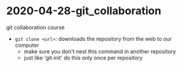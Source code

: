 # 2020-04-28-git_collaboration
git collaboration course

- `git clone <url>`: downloads the repository from the web to our computer
    - make sure you don't nest this command in another repository
    - just like 'git init' do this only once per repository

